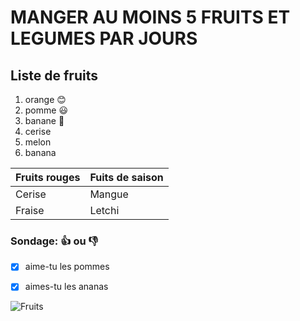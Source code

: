 # MANGER AU MOINS 5 FRUITS ET LEGUMES PAR JOURS 
## **Liste de fruits**

1.   orange :blush:
2.   pomme :smiley:
3.   banane :metal:
4.   cerise
5.   melon
6.   banana 



 | Fruits rouges | Fuits de saison |
 | --------------| ----------------|
 | Cerise        | Mangue          |
 | Fraise        | Letchi          |
 
 
 


### Sondage: :+1: ou :thumbsdown:
 - [x] aime-tu les pommes 
 - [x] aimes-tu les ananas 
 
 
 
 
  
  
  ![Fruits](https://www.unlockfood.ca/EatRightOntario/media/Website-images-resized/How-to-store-fruit-to-keep-it-fresh-resized.jpg)
